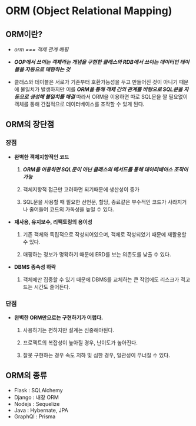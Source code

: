 # ORM (Object Relational Mapping)
## <b>ORM이란?</b>
- *orm === 객체 관계 매핑*

- ***OOP에서 쓰이는 객체라는 개념을 구현한 클래스와 RDB에서 쓰이는 데이터인 테이블을 자동으로 매핑하는 것***

- 클래스와 테이블은 서로가 기존부터 호환가능성을 두고 만들어진 것이 아니기 때문에 불일치가 발생하지만 이를 ***ORM을 통해 객체 간의 관계를 바탕으로 SQL문을 자동으로 생성해 불일치를 해결*** 따라서 ORM을 이용하면 따로 SQL문을 짤 필요없이 객체를 통해 간접적으로 데이터베이스를 조작할 수 있게 된다.

## <b>ORM의 장단점</b>

### <b>장점</b>
- <b>완벽한 객체지향적인 코드</b>
  1. ***ORM을 이용하면 SQL문이 아닌 클래스의 메서드를 통해 데이터베이스 조작이 가능***

  2. 객체지향적 접근만 고려하면 되기때문에 생산성이 증가

  3. SQL문을 사용할 때 필요한 선언문, 할당, 종료같은 부수적인 코드가 사라지거나 줄어들어 코드의 가독성을 높일 수 있다.

- <b>재사용, 유지보수, 리팩토링의 용이성</b>
  1. 기존 객체와 독립적으로 작성되어있으며, 객체로 작성되었기 때문에 재활용할 수 있다. 

  2. 매핑하는 정보가 명확하기 때문에 ERD를 보는 의존도를 낮출 수 있다.

- <b>DBMS 종속성 하락</b>
  1. 객체에만 집중할 수 있기 때문에 DBMS를 교체하는 큰 작업에도 리스크가 적고 드는 시간도 줄어든다.

### <b>단점</b>
- <b>완벽한 ORM만으로는 구현하기가 어럽다.</b>
  1. 사용하기는 편하지만 설계는 신중해야된다.

  2.  프로젝트의 복잡성이 높아질 경우, 난이도가 높아진다.

  3. 잘못 구현하는 경우 속도 저하 및 심한 경우, 일관성이 무너질 수 있다.

## <b>ORM의 종류</b>

- Flask : SQLAlchemy 
- Django : 내장 ORM 
- Nodejs : Sequelize 
- Java : Hybernate, JPA
- GraphQl : Prisma